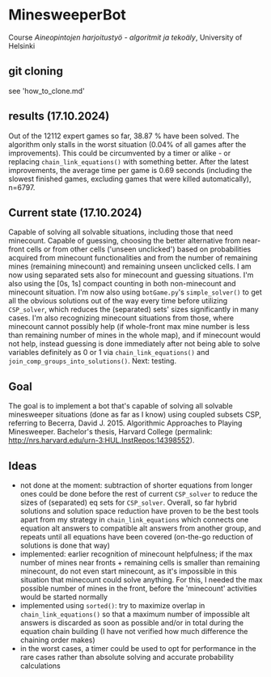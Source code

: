 # MinesweeperBot
Course _Aineopintojen harjoitustyö - algoritmit ja tekoäly_, University of Helsinki

## git cloning

see 'how_to_clone.md'

## results (17.10.2024)
Out of the 12112 expert games so far, 38.87 % have been solved.
The algorithm only stalls in the worst situation (0.04% of all games after the improvements). This could be circumvented by a timer or alike - or replacing `chain_link_equations()` with something better.
After the latest improvements, the average time per game is 0.69 seconds (including the slowest finished games, excluding games that were killed automatically), n=6797.

## Current state (17.10.2024)

Capable of solving all solvable situations, including those that need minecount. 
Capable of guessing, choosing the better alternative from near-front cells or from other cells ('unseen unclicked') based on probabilities acquired from minecount functionalities and from the number of remaining mines (remaining minecount) and remaining unseen unclicked cells.
I am now using separated sets also for minecount and guessing situations. I'm also using the \[0s, 1s\] compact counting in both non-minecount and minecount situation. I'm now also using `botGame.py`'s `simple_solver()` to get all the obvious solutions out of the way every time before utilizing `CSP_solver`, which reduces the (separated) sets' sizes significantly in many cases. I'm also recognizing minecount situations from those, where minecount cannot possibly help (if whole-front max mine number is less than remaining number of mines in the whole map), and if minecount would not help, instead guessing is done immediately after not being able to solve variables definitely as 0 or 1 via `chain_link_equations()` and `join_comp_groups_into_solutions()`.
Next: testing.

## Goal
The goal is to implement a bot that's capable of solving all solvable minesweeper situations (done as far as I know) using coupled subsets CSP, referring to Becerra, David J. 2015. Algorithmic Approaches to Playing Minesweeper. Bachelor's thesis, Harvard College (permalink: http://nrs.harvard.edu/urn-3:HUL.InstRepos:14398552).

## Ideas
- not done at the moment: subtraction of shorter equations from longer ones could be done before the rest of current `CSP_solver` to reduce the sizes of (separated) eq sets for `CSP_solver`. Overall, so far hybrid solutions and solution space reduction have proven to be the best tools apart from my strategy in `chain_link_equations` which connects one equation alt answers to compatible alt answers from another group, and repeats until all equations have been covered (on-the-go reduction of solutions is done that way)
- implemented: earlier recognition of minecount helpfulness; if the max number of mines near fronts + remaining cells is smaller than remaining minecount, do not even start minecount, as it's impossible in this situation that minecount could solve anything. For this, I needed the max possible number of mines in the front, before the 'minecount' activities would be started normally
- implemented using `sorted()`: try to maximize overlap in `chain_link_equations()` so that a maximum number of impossible alt answers is discarded as soon as possible and/or in total during the equation chain building (I have not verified how much difference the chaining order makes)
- in the worst cases, a timer could be used to opt for performance in the rare cases rather than absolute solving and accurate probability calculations
